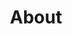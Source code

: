 ---
description:
    "I'm Peter Yaacoub. I build, design and market my iOS, iPadOS and macOS apps.
    I also write various articles. Learn more about me."
layout: "about"
image: "about/social.png"
secret_message: "Korra's gonna airbend! Korra's gonna airbend!"
title: "About"
---